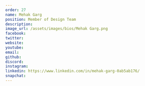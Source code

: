 ```yaml
---
order: 27
name: Mehak Garg
position: Member of Design Team
description: 
image_url: /assets/images/bios/Mehak Garg.png
facebook: 
twitter: 
website: 
youtube: 
email: 
github: 
discord: 
instagram: 
linkedin: https://www.linkedin.com/in/mehak-garg-0ab5ab176/
snapchat: 
---
```

